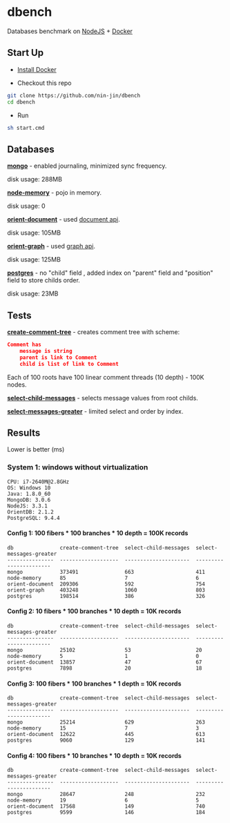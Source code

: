 # dbench
Databases benchmark on [NodeJS](https://nodejs.org/) + [Docker](https://docs.docker.com/)

## Start Up

* [Install Docker](https://docs.docker.com/installation/)

* Checkout this repo

```sh
git clone https://github.com/nin-jin/dbench
cd dbench
```

* Run

```sh
sh start.cmd
```

## Databases

**[mongo](https://www.mongodb.org/)** - enabled journaling, minimized sync frequency.

disk usage: 288MB

**[node-memory](https://nodejs.org/)** - pojo in memory.

disk usage: 0

**[orient-document](http://orientdb.com/)** - used [document api](http://orientdb.com/docs/2.1/Choosing-between-Graph-or-Document-API.html#document-api). 

disk usage: 105MB

**[orient-graph](http://orientdb.com/)** - used [graph api](http://orientdb.com/docs/2.1/Choosing-between-Graph-or-Document-API.html#graph-api). 

disk usage: 125MB

**[postgres](http://www.postgresql.org/)** - no "child" field , added index on "parent" field and "position" field to store childs order.

disk usage: 23MB

## Tests

**[create-comment-tree](./test/create-comment-tree.js)** - creates comment tree with scheme:

```json
Comment has
	message is string
	parent is link to Comment
	child is list of link to Comment
```

Each of 100 roots have 100 linear comment threads (10 depth) - 100K nodes.

**[select-child-messages](./test/select-child-messages.js)** - selects message values from root childs.

**[select-messages-greater](./test/select-messages-greater.js)** - limited select and order by index.

## Results

Lower is better (ms)

### System 1: windows without virtualization

```
CPU: i7-2640M@2.8GHz
OS: Windows 10
Java: 1.8.0_60
MongoDB: 3.0.6
NodeJS: 3.3.1
OrientDB: 2.1.2
PostgreSQL: 9.4.4
```

#### Config 1: 100 fibers * 100 branches * 10 depth = 100K records

```
db               create-comment-tree  select-child-messages  select-messages-greater
---------------  -------------------  ---------------------  -----------------------
mongo            373491               663                    411
node-memory      85                   7                      6
orient-document  209306               592                    754
orient-graph     403248               1060                   803
postgres         198514               386                    326
```

#### Config 2: 10 fibers * 100 branches * 10 depth = 10K records

```
db               create-comment-tree  select-child-messages  select-messages-greater
---------------  -------------------  ---------------------  -----------------------
mongo            25102                53                     20
node-memory      5                    1                      0
orient-document  13857                47                     67
postgres         7898                 20                     18
```

#### Config 3: 100 fibers * 100 branches * 1 depth = 10K records

```
db               create-comment-tree  select-child-messages  select-messages-greater
---------------  -------------------  ---------------------  -----------------------
mongo            25214                629                    263
node-memory      15                   7                      3
orient-document  12622                445                    613
postgres         9060                 129                    141
```

#### Config 4: 100 fibers * 10 branches * 10 depth = 10K records

```
db               create-comment-tree  select-child-messages  select-messages-greater
---------------  -------------------  ---------------------  -----------------------
mongo            28647                248                    232
node-memory      19                   6                      5
orient-document  17568                149                    740
postgres         9599                 146                    184
```

